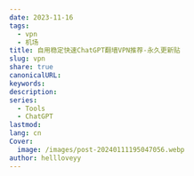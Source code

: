 ```yaml
---
date: 2023-11-16
tags:
  - vpn
  - 机场
title: 自用稳定快速ChatGPT翻墙VPN推荐-永久更新贴
slug: vpn
share: true
canonicalURL: 
keywords: 
description: 
series:
  - Tools
  - ChatGPT
lastmod: 
lang: cn
Cover:
  image: /images/post-20240111195047056.webp
author: hellloveyy
---
```



